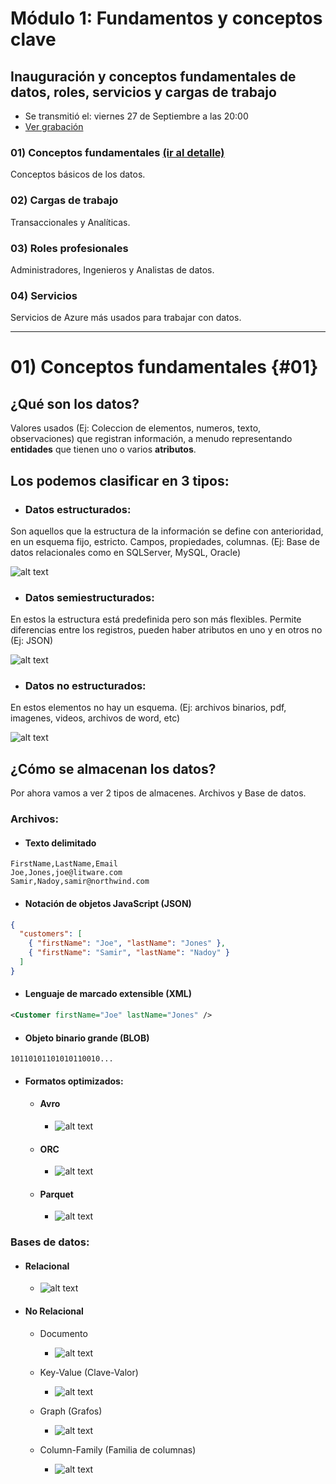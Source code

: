 # Módulo 1: Fundamentos y conceptos clave

## **Inauguración y conceptos fundamentales de datos, roles, servicios y cargas de trabajo**
  - Se transmitió el: viernes 27 de Septiembre a las 20:00  
  - [Ver grabación](https://codigofacilito.com/videos/introduccion-conceptos-fundamentales-de-datos-roles-servicios-y-cargas-de-trabajo)



### 01) Conceptos fundamentales [(ir al detalle)](#01)
Conceptos básicos de los datos.

### 02) Cargas de trabajo
Transaccionales y Analíticas.

### 03) Roles profesionales
Administradores, Ingenieros y Analistas de datos.

### 04) Servicios
Servicios de Azure más usados para trabajar con datos.

---

# 01) Conceptos fundamentales {#01}

## **¿Qué son los datos?**   
Valores usados (Ej: Coleccion de elementos, numeros, texto, observaciones) que registran información, a menudo representando **entidades** que tienen uno o varios **atributos**.

## **Los podemos clasificar en 3 tipos:**


- ###  **Datos estructurados:** 
Son aquellos que la estructura de la información se define con anterioridad, en un esquema fijo, estricto. Campos, propiedades, columnas. (Ej: Base de datos relacionales como en SQLServer, MySQL, Oracle)

![alt text](datosestructurados.png)

- ###  **Datos semiestructurados:** 
En estos la estructura está predefinida pero son más flexibles. Permite diferencias entre los registros, pueden haber atributos en uno y en otros no (Ej: JSON)

![alt text](datossemiestructurados.png)


- ###  **Datos no estructurados:**
En estos elementos no hay un esquema. (Ej: archivos binarios, pdf, imagenes, videos, archivos de word, etc)

![alt text](datosnoestructurados.png)



## ¿Cómo se almacenan los datos?
Por ahora vamos a ver 2 tipos de almacenes. Archivos y Base de datos.

###  Archivos:

- #### Texto delimitado
```
FirstName,LastName,Email
Joe,Jones,joe@litware.com
Samir,Nadoy,samir@northwind.com
```

- #### Notación de objetos JavaScript (JSON)
```json
{
  "customers": [
    { "firstName": "Joe", "lastName": "Jones" },
    { "firstName": "Samir", "lastName": "Nadoy" }
  ]
}
```

- #### Lenguaje de marcado extensible (XML)
```xml
<Customer firstName="Joe" lastName="Jones" />
```

- #### Objeto binario grande (BLOB)
```
10110101101010110010...
```

- #### Formatos optimizados:  
    - #### Avro   
      - ![alt text](avro.png)  
    - #### ORC  
      - ![alt text](orc.png)  
    - #### Parquet  
      - ![alt text](parquet.png)  



### Bases de datos:

- #### Relacional
  - ![alt text](basesdedatosrelacional.png)  


- #### No Relacional

  - Documento  
    - ![alt text](basesdedatosnorelacionaldocumento.png)  

  - Key-Value (Clave-Valor)  
    - ![alt text](basesdedatosnorelacionalclavevalor.png)  

  - Graph (Grafos)  
    - ![alt text](basesdedatosnorelacionalgrafo.png)  

  - Column-Family (Familia de columnas)  
    - ![alt text](basesdedatosnorelacionalfamiliadecolumnas.png)  